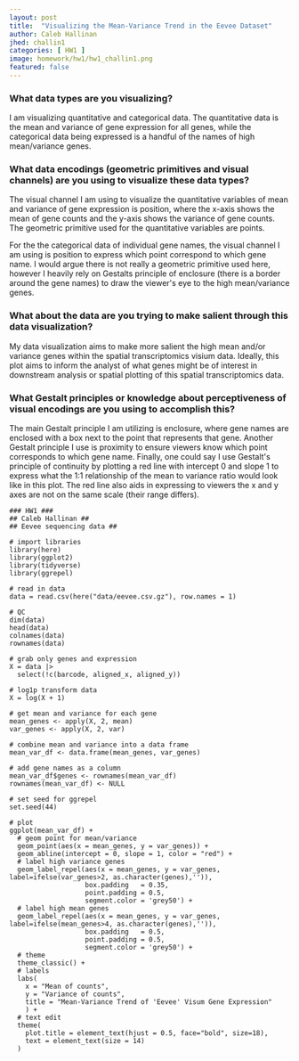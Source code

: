 ```yaml
---
layout: post
title:  "Visualizing the Mean-Variance Trend in the Eevee Dataset"
author: Caleb Hallinan
jhed: challin1
categories: [ HW1 ]
image: homework/hw1/hw1_challin1.png
featured: false
---
```


### What data types are you visualizing?

I am visualizing quantitative and categorical data. The quantitative data is the mean and variance of gene expression for all genes, while the categorical data being expressed is a handful of the names of high mean/variance genes.


### What data encodings (geometric primitives and visual channels) are you using to visualize these data types?

The visual channel I am using to visualize the quantitative variables of mean and variance of gene expression is position, where the x-axis shows the mean of gene counts and the y-axis shows the variance of gene counts. The geometric primitive used for the quantitative variables are points.

For the the categorical data of individual gene names, the visual channel I am using is position to express which point correspond to which gene name. I would argue there is not really a geometric primitive used here, however I heavily rely on Gestalts principle of enclosure (there is a border around the gene names) to draw the viewer's eye to the high mean/variance genes.


### What about the data are you trying to make salient through this data visualization? 

My data visualization aims to make more salient the high mean and/or variance genes within the spatial transcriptomics visium data. Ideally, this plot aims to inform the analyst of what genes might be of interest in downstream analysis or spatial plotting of this spatial transcriptomics data.


### What Gestalt principles or knowledge about perceptiveness of visual encodings are you using to accomplish this?

The main Gestalt principle I am utilizing is enclosure, where gene names are enclosed with a box next to the point that represents that gene. Another Gestalt principle I use is proximity to ensure viewers know which point corresponds to which gene name. Finally, one could say I use Gestalt's principle of continuity by plotting a red line with intercept 0 and slope 1 to express what the 1:1 relationship of the mean to variance ratio would look like in this plot. The red line also aids in expressing to viewers the x and y axes are not on the same scale (their range differs).


```{r}
### HW1 ###
## Caleb Hallinan ##
## Eevee sequencing data ##

# import libraries
library(here)
library(ggplot2)
library(tidyverse)
library(ggrepel)

# read in data
data = read.csv(here("data/eevee.csv.gz"), row.names = 1)

# QC
dim(data)
head(data)
colnames(data)
rownames(data)

# grab only genes and expression
X = data |>
  select(!c(barcode, aligned_x, aligned_y))

# log1p transform data
X = log(X + 1)

# get mean and variance for each gene
mean_genes <- apply(X, 2, mean)
var_genes <- apply(X, 2, var)

# combine mean and variance into a data frame
mean_var_df <- data.frame(mean_genes, var_genes)

# add gene names as a column
mean_var_df$genes <- rownames(mean_var_df)
rownames(mean_var_df) <- NULL

# set seed for ggrepel
set.seed(44)

# plot
ggplot(mean_var_df) +
  # geom point for mean/variance
  geom_point(aes(x = mean_genes, y = var_genes)) +
  geom_abline(intercept = 0, slope = 1, color = "red") +
  # label high variance genes
  geom_label_repel(aes(x = mean_genes, y = var_genes, label=ifelse(var_genes>2, as.character(genes),'')),
                   box.padding   = 0.35,
                   point.padding = 0.5,
                   segment.color = 'grey50') +
  # label high mean genes
  geom_label_repel(aes(x = mean_genes, y = var_genes, label=ifelse(mean_genes>4, as.character(genes),'')),
                   box.padding   = 0.5,
                   point.padding = 0.5,
                   segment.color = 'grey50') +
  # theme
  theme_classic() +
  # labels
  labs(
    x = "Mean of counts",
    y = "Variance of counts",
    title = "Mean-Variance Trend of 'Eevee' Visum Gene Expression"
    ) +
  # text edit
  theme(
    plot.title = element_text(hjust = 0.5, face="bold", size=18),
    text = element_text(size = 14)
  )
  
```
